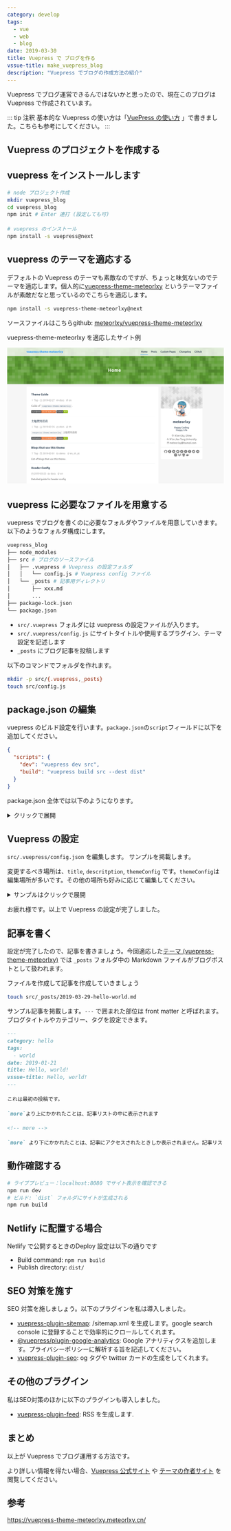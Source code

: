 ```yaml
---
category: develop
tags:
  - vue
  - web
  - blog
date: 2019-03-30
title: Vuepress で ブログを作る
vssue-title: make_vuepress_blog
description: "Vuepress でブログの作成方法の紹介"
---
```


Vuepress でブログ運営できるんではないかと思ったので、現在このブログは Vuepress で作成されています。

<!-- more -->

::: tip 注釈
基本的な Vuepress の使い方は「[VuePress の使い方](../2018-12-02--vuepress/vuepress.md) 」で書きました。こちらも参考にしてください。
:::

## Vuepress のプロジェクトを作成する

## vuepress をインストールします

```bash
# node プロジェクト作成
mkdir vuepress_blog
cd vuepress_blog
npm init # Enter 連打 (設定しても可)

# vuepress のインストール
npm install -s vuepress@next
```

## vuepress のテーマを適応する

デフォルトの Vuepress のテーマも素敵なのですが、ちょっと味気ないのでテーマを適応します。個人的に[vuepress-theme-meteorlxy](https://vuepress-theme-meteorlxy.meteorlxy.cn/) というテーマファイルが素敵だなと思っているのでこちらを適応します。

```bash
npm install -s vuepress-theme-meteorlxy@next
```

ソースファイルはこちらgithub: [meteorlxy/vuepress-theme-meteorlxy](https://github.com/meteorlxy/vuepress-theme-meteorlxy)

vuepress-theme-meteorlxy を適応したサイト例

![vuepress-theme-meteorlxy を適応したサンプル](./images/theme_sample.png)

## vuepress に必要なファイルを用意する

vuepress でブログを書くのに必要なフォルダやファイルを用意していきます。
以下のようなフォルダ構成にします。

```bash
vuepress_blog
├── node_modules
├── src # ブログのソースファイル
│   ├── .vuepress # Vuepress の設定フォルダ
│   │   └── config.js # Vuepress config ファイル
│   └── _posts # 記事用ディレクトリ
│       ├── xxx.md
│       ...
├── package-lock.json
└── package.json
```

- `src/.vuepress` フォルダには vuepress の設定ファイルが入ります。
- `src/.vuepress/config.js` にサイトタイトルや使用するプラグイン、テーマ設定を記述します
- `_posts` にブログ記事を投稿します

以下のコマンドでフォルダを作れます。

```bash
mkdir -p src/{.vuepress,_posts}
touch src/config.js
```

## package.json の編集

vuepress のビルド設定を行います。`package.json`の`script`フィールドに以下を追加してください。

```json
{
  "scripts": {
    "dev": "vuepress dev src",
    "build": "vuepress build src --dest dist"
  }
}
```

package.json 全体では以下のようになります。

<details>

<summary>クリックで展開</summary>

```json
{
  "name": "vuepress_blog_sample",
  "version": "1.0.0",
  "description": "",
  "main": "index.js",
  "scripts": {
    "dev": "vuepress dev src",
    "build": "vuepress build src --dest dist"
  },
  "author": "",
  "license": "ISC",
  "dependencies": {
    "vuepress": "^1.0.0-alpha.44",
    "vuepress-theme-meteorlxy": "^1.0.0-alpha.32"
  }
}
```

</details>

## Vuepress の設定

`src/.vuepress/config.json` を編集します。
サンプルを掲載します。

変更するべき場所は、`title`, `descritption`, `themeConfig` です。`themeConfig`は編集場所が多いです。その他の場所も好みに応じて編集してください。

<details>

<summary>サンプルはクリックで展開</summary>

```js
// .vuepress/config.js

module.exports = {
  // Title of your website
  title: 'My Blog',
  // Description of your website
  description: 'This is my blog',
  // Language of your website
  locales: {
    '/': {
      lang: 'ja-JP',
    },
  },
  // Theme to use
  theme: 'meteorlxy',
  // Theme config
  themeConfig: {
    // Language of this theme. See the [Theme Language] section below.
    lang: require('vuepress-theme-meteorlxy/lib/langs/ja-JP'),
    // Personal infomation (delete the fields if you don't have / don't want to display)
    personalInfo: {
      // Nickname
      nickname: 'meteorlxy',
      // Introduction of yourself
      description: 'Happy Coding<br/>Happy Life',
      // Email
      email: 'meteor.lxy@foxmail.com',
      // Your location
      location: 'Xi\'an City, China',
      // Your organization
      organization: 'Xi\'an Jiao Tong University',
      // Your avatar image
      // Set to external link
      avatar: 'https: //www.meteorlxy.cn/assets/img/avatar.jpg',
      // Or put into `.vuepress/public` directory. E.g. `.vuepress/public/img/avatar.jpg`
      // avatar: '/img/avatar.jpg',
      // Accounts of SNS
      sns: {
        // Github account and link
        github: {
          account: 'meteorlxy',
          link: 'https: //github.com/meteorlxy',
        },
        // Facebook account and link
        facebook: {
          account: 'meteorlxy.cn',
          link: 'https: //www.facebook.com/meteorlxy.cn',
        },
        // LinkedIn account and link
        linkedin: {
          account: 'meteorlxy',
          link: 'http: //www.linkedin.com/in/meteorlxy',
        },
        // Twitter account and link
        twitter: {
          account: 'meteorlxy_cn',
          link: 'https: //twitter.com/meteorlxy_cn',
        },
        // Sina Weibo account and link
        weibo: {
          account: '@焦炭君_Meteor',
          link: 'https: //weibo.com/u/2039655434',
        },
        // Zhihu account and link
        zhihu: {
          account: 'meteorlxy.cn',
          link: 'https: //www.zhihu.com/people/meteorlxy.cn',
        },
        // Douban account and link
        douban: {
          account: '159342708',
          link: 'https: //www.douban.com/people/159342708',
        },
        // Reddit account and link
        reddit: {
          account: 'meteorlxy',
          link: 'https: //www.reddit.com/user/meteorlxy',
        },
        // Medium account and link
        medium: {
          account: 'meteorlxy.cn',
          link: 'https: //medium.com/@meteorlxy.cn',
        },
        // Instagram account and link
        instagram: {
          account: 'meteorlxy.cn',
          link: 'https: //www.instagram.com/meteorlxy.cn',
        },
        // GitLab account and link
        gitlab: {
          account: 'meteorlxy',
          link: 'https: //gitlab.com/meteorlxy',
        },
        // Bitbucket account and link
        bitbucket: {
          account: 'meteorlxy',
          link: 'https: //bitbucket.org/meteorlxy',
        },
        // Docker Hub account and link
        docker: {
          account: 'meteorlxy',
          link: 'https: //hub.docker.com/u/meteorlxy',
        },
      },
    },
    // Header Config
    header: {
      // The background of the header. You can choose to use an image, or to use random pattern (geopattern)
      background: {
        // URL of the background image. If you set the URL, the random pattern will not be generated, and the `useGeo` will be ignored.
        url: '/assets/img/bg.jpg',
        // Use random pattern. If you set it to `false`, and you don't set the image URL, the background will be blank.
        useGeo: true,
      },
      // show title in the header or not
      showTitle: true,
    },
    // Show the last updated time of your posts
    lastUpdated: true,
    // The content of your navbar links
    nav: [
      {
        text: 'Home', link: '/', exact: true
      },
      {
        text: 'Posts', link: '/posts/', exact: false
      },
    ],
    // Comments config. See the [Posts Comments] section below.
    comments: false,
    // comments: {
    //   owner: 'meteorlxy',
    //   repo: 'vuepress-theme-meteorlxy',
    //   clientId: 'MY_CLIENT_ID',
    //   clientSecret: 'MY_CLIENT_SECRET',
    // },
  },
}
```

</details>

お疲れ様です。以上で Vuepress の設定が完了しました。

## 記事を書く

設定が完了したので、記事を書きましょう。今回適応した[テーマ (vuepress-theme-meteorlxy)](https://github.com/meteorlxy/vuepress-theme-meteorlxy) では `_posts` フォルダ中の Markdown ファイルがブログポストとして扱われます。

ファイルを作成して記事を作成していきましょう

```bash
touch src/_posts/2019-03-29-hello-world.md
```

サンプル記事を掲載します。`---` で囲まれた部位は front matter と呼ばれます。ブログタイトルやカテゴリー、タグを設定できます。

```markdown
---
category: hello
tags:
  - world
date: 2019-01-21
title: Hello, world!
vssue-title: Hello, world!
---

これは最初の投稿です。

`more`より上にかかれたことは、記事リストの中に表示されます

<!-- more -->

`more` より下にかかれたことは、記事にアクセスされたときしか表示されません。記事リストに内容は表示されません。
```

## 動作確認する

```bash
# ライブプレビュー：localhost:8080 でサイト表示を確認できる
npm run dev
# ビルド: `dist` フォルダにサイトが生成される
npm run build
```

## Netlify に配置する場合

Netlify で公開するときのDeploy 設定は以下の通りです

- Build command: `npm run build`
- Publish directory: `dist/`

## SEO 対策を施す

SEO 対策を施しましょう。以下のプラグインを私は導入しました。

- [vuepress-plugin-sitemap](https://github.com/ekoeryanto/vuepress-plugin-sitemap): /sitemap.xml を生成します。google search console に登録することで効率的にクロールしてくれます。
- [@vuepress/plugin-google-analytics](https://v1.vuepress.vuejs.org/plugin/official/plugin-google-analytics.html): Google アナリティクスを追加します。プライバシーポリシーに解析する旨を記述してください。
- [vuepress-plugin-seo](https://github.com/lorisleiva/vuepress-plugin-seo): og タグや twitter カードの生成をしてくれます。

## その他のプラグイン

私はSEO対策のほかに以下のプラグインも導入しました。

- [vuepress-plugin-feed](https://github.com/webmasterish/vuepress-plugin-feed): RSS を生成します.

## まとめ

以上が Vuepress でブログ運用する方法です。

より詳しい情報を得たい場合、[Vuepress 公式サイト](https://v1.vuepress.vuejs.org/) や [テーマの作者サイト](https://vuepress-theme-meteorlxy.meteorlxy.cn/
) を閲覧してください。

## 参考

https://vuepress-theme-meteorlxy.meteorlxy.cn/
